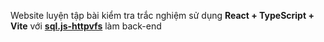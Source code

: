 Website luyện tập bài kiểm tra trắc nghiệm sử dụng **React + TypeScript + Vite** với [**sql.js-httpvfs**](https://github.com/phiresky/sql.js-httpvfs) làm back-end
